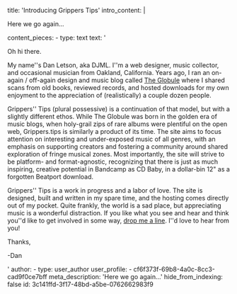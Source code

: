 title: 'Introducing Grippers Tips'
intro_content: |
  <p>Here we go again...
  </p>
content_pieces:
  -
    type: text
    text: '<p>Oh hi there.&nbsp;</p><p>My name''s Dan Letson, aka DJML. I''m a web designer, music collector, and occasional musician from Oakland, California. Years ago, I ran an on-again / off-again design and music blog called <a href="http://glob.daniel-letson.com/">The Globule</a>&nbsp;where I shared scans from old books, reviewed records, and hosted downloads for my own enjoyment to the appreciation of (realistically) a couple dozen people.&nbsp;</p><p>Grippers'' Tips (plural possessive) is a continuation of that model, but with a slightly different ethos. While The Globule was born in the golden era of music blogs, when holy-grail zips of rare albums were plentiful on the open web, Grippers.tips is similarly a product of its time. The site aims to focus attention on interesting and under-exposed music of all genres, with an emphasis on supporting creators and fostering a community around shared exploration of fringe musical zones. Most importantly, the site will strive to be platform- and format-agnostic, recognizing that there is just as much inspiring, creative potential in Bandcamp as CD Baby, in a dollar-bin 12" as a forgotten Beatport download.&nbsp;</p><p>Grippers'' Tips is a work in progress and a labor of love. The site is designed, built and written in my spare time, and the hosting comes directly out of my pocket. Quite frankly, the world is a sad place, but appreciating music is a wonderful distraction. If you like what you see and hear and think you''d like to get involved in some way, <a href="mailto:grippers.tip@gmail.com">drop me a line</a>. I''d love to hear from you!</p><p>Thanks,&nbsp;</p><p>-Dan</p>'
author:
  -
    type: user_author
    user_profile:
      - cf6f373f-69b8-4a0c-8cc3-cad9f0ce7bff
meta_description: 'Here we go again...'
hide_from_indexing: false
id: 3c141ffd-3f17-48bd-a5be-0762662983f9
